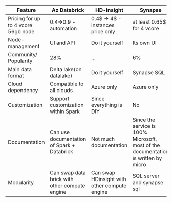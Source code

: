 Feature|Az Databrick|HD-insight|Synapse
-------|------|------|------
Pricing for up to 4 vcore 56gb node|0.4->0.9 - automation|0.4$ -> 4$ - instances price only|at least 0.65$ for 4 vcore
Node-management|UI and API |Do it yourself|Its own UI
Community/ Popularity|28%|…|6%
Main data format|Delta lake(on datalake)|Do it yourself|Synapse SQL
Cloud dependency|Compatible to all clouds|Azure only|Azure only
Customization|Support customization within Spark|Since everything is DIY|No
Documentation|Can use documentation of Spark + Databrick|Not much documentation|Since the service is 100% Microsoft, most of the documentation is written by micro
Modularity|Can swap data brick with other compute engine|Can swap HDinsight with other compute engine|SQL server and synapse sql
